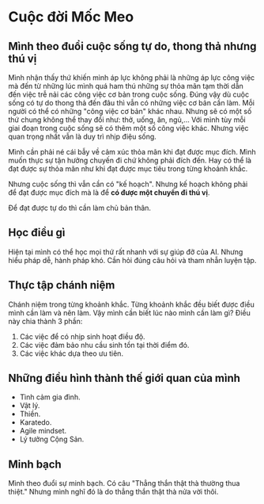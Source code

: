 # Cuộc đời Mốc Meo

## Mình theo đuổi cuộc sống tự do, thong thả nhưng thú vị

Mình nhận thấy thứ khiến mình áp lực không phải là những áp lực công việc mà đến từ những lúc mình quá ham thú những sự thỏa mãn tạm thời dẫn đến việc trễ nải các công việc cơ bản trong cuộc sống. Đúng vậy dù cuộc sống có tự do thong thả đến đâu thì vẫn có những việc cơ bản cần làm. Mỗi người có thể có những "công việc cơ bản" khác nhau. Nhưng sẽ có một số thứ chung không thể thay đổi như: thở, uống, ăn, ngủ,...
Với mình tùy mỗi giai đoạn trong cuộc sống sẽ có thêm một số công việc khác. Nhưng việc quan trọng nhất vẫn là duy trì nhịp điệu sống.

Mình cần phải né cái bẫy về cảm xúc thỏa mãn khi đạt được mục đích. Mình muốn thực sự tận hưởng chuyến đi chứ không phải đích đến. Hay có thể là đạt được sự thỏa mãn như khi đạt được mục tiêu trong từng khoảnh khắc.

Nhưng cuộc sống thì vẫn cần có "kế hoạch". Nhưng kế hoạch không phải để đạt được mục đích mà là để **có được một chuyến đi thú vị**.

Để đạt được tự do thì cần làm chủ bản thân.

## Học điều gì

Hiện tại mình có thể học mọi thứ rất nhanh với sự giúp đỡ của AI. Nhưng hiểu pháp dễ, hành pháp khó.
Cần hỏi đúng câu hỏi và tham nhẫn luyện tập.

## Thực tập chánh niệm

Chánh niệm trong từng khoảnh khắc.
Từng khoảnh khắc đều biết được điều mình cần làm và nên làm.
Vậy mình cần biết lúc nào mình cần làm gì?
Điều này chia thành 3 phần:

1. Các việc để có nhịp sinh hoạt điều độ.
2. Các việc đảm bảo nhu cầu sinh tồn tại thời điểm đó.
3. Các việc khác dựa theo ưu tiên.

## Những điều hình thành thế giới quan của mình

- Tình cảm gia đình.
- Vật lý.
- Thiền.
- Karatedo.
- Agile mindset.
- Lý tưởng Cộng Sản.

## Minh bạch

Mình theo đuổi sự minh bạch.
Có câu "Thẳng thắn thật thà thường thua thiệt."
Nhưng mình nghĩ đó là do thẳng thắn thật thà nửa vời thôi.
